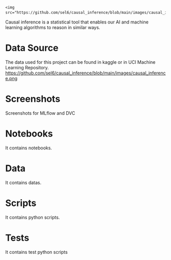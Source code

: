 <p align="center">
    
    <img src="https://github.com/sel6/causal_inference/blob/main/images/causal_inference.png">
</p>

Causal inference is a statistical tool that enables our AI and machine learning algorithms to reason in similar ways.

# Data Source

The data used for this project can be found in kaggle or in UCI Machine Learning Repository.
https://github.com/sel6/causal_inference/blob/main/images/causal_inference.png
# Screenshots

Screenshots for MLflow and DVC

# Notebooks

It contains notebooks.

# Data

It contains datas.

# Scripts

It contains python scripts.

# Tests

It contains test python scripts

